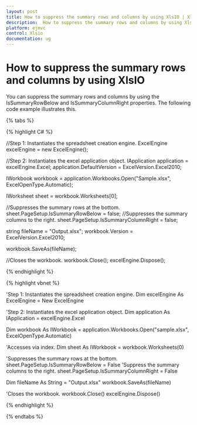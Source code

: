 ```yaml
---
layout: post
title: How to suppress the summary rows and columns by using XlsIO | XlsIO | ASP.NET MVC | Syncfusion
description:  How to suppress the summary rows and columns by using XlsIO
platform: ejmvc
control: Xlsio
documentation: ug
---
```


# How to suppress the summary rows and columns by using XlsIO

You can suppress the summary rows and columns by using the IsSummaryRowBelow and IsSummaryColumnRight properties. The following code example illustrates this.


{% tabs %}

{% highlight C# %}

//Step 1: Instantiates the spreadsheet creation engine.
ExcelEngine excelEngine = new ExcelEngine();

//Step 2: Instantiates the excel application object.
IApplication application = excelEngine.Excel;
application.DefaultVersion = ExcelVersion.Excel2010;
 
IWorkbook workbook = application.Workbooks.Open("Sample.xlsx", ExcelOpenType.Automatic);
 
IWorksheet sheet = workbook.Worksheets[0];
 
//Suppresses the summary rows at the bottom.
sheet.PageSetup.IsSummaryRowBelow = false;
//Suppresses the summary columns to the right.
sheet.PageSetup.IsSummaryColumnRight = false;
 
string fileName = "Output.xlsx";
workbook.Version = ExcelVersion.Excel2010;
 
workbook.SaveAs(fileName);
 
//Closes the workbook.
workbook.Close();
excelEngine.Dispose();   

{% endhighlight %}    


{% highlight vbnet %}

 'Step 1: Instantiates the spreadsheet creation engine.
Dim excelEngine As ExcelEngine = New ExcelEngine
 
'Step 2: Instantiates the excel application object.
Dim application As IApplication = excelEngine.Excel
 
Dim workbook As IWorkbook = application.Workbooks.Open("sample.xlsx", ExcelOpenType.Automatic)
 
'Accesses via index.
Dim sheet As IWorkbook = workbook.Worksheets(0)
 
'Suppresses the summary rows at the bottom.
sheet.PageSetup.IsSummaryRowBelow = False
'Suppress the summary columns to the right.
sheet.PageSetup.IsSummaryColumnRight = False
 
Dim fileName As String = "Output.xlsx"
workbook.SaveAs(fileName)
 
'Closes the workbook.
workbook.Close()
excelEngine.Dispose()

{% endhighlight %}

{% endtabs %}
